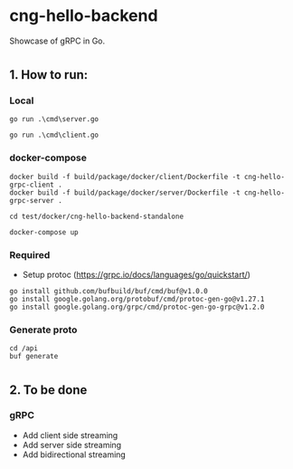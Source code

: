 # cng-hello-backend

Showcase of gRPC in Go.

#

## 1. How to run:

### Local
```
go run .\cmd\server.go

go run .\cmd\client.go

```

### docker-compose
```
docker build -f build/package/docker/client/Dockerfile -t cng-hello-grpc-client .
docker build -f build/package/docker/server/Dockerfile -t cng-hello-grpc-server .

cd test/docker/cng-hello-backend-standalone

docker-compose up
```

### Required
- Setup protoc (https://grpc.io/docs/languages/go/quickstart/)
```
go install github.com/bufbuild/buf/cmd/buf@v1.0.0
go install google.golang.org/protobuf/cmd/protoc-gen-go@v1.27.1
go install google.golang.org/grpc/cmd/protoc-gen-go-grpc@v1.2.0
``` 
### Generate proto
```
cd /api
buf generate
```

#

## 2. To be done
### gRPC
 - Add client side streaming 
 - Add server side streaming 
 - Add bidirectional streaming 